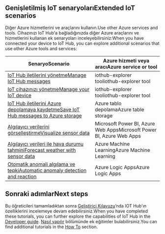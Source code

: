 ## <a name="extended-iot-scenarios"></a><span data-ttu-id="815ef-101">Genişletilmiş IoT senaryoları</span><span class="sxs-lookup"><span data-stu-id="815ef-101">Extended IoT scenarios</span></span>

<span data-ttu-id="815ef-102">Diğer Azure hizmetlerini ve araçlarını kullanın.</span><span class="sxs-lookup"><span data-stu-id="815ef-102">Use other Azure services and tools.</span></span> <span data-ttu-id="815ef-103">Cihazınızı IoT Hub'a bağladığınızda diğer Azure araçlarını ve hizmetlerini kullanan ek senaryoları inceleyebilirsiniz:</span><span class="sxs-lookup"><span data-stu-id="815ef-103">When you have connected your device to IoT Hub, you can explore additional scenarios that use other Azure tools and services:</span></span>

| <span data-ttu-id="815ef-104">Senaryo</span><span class="sxs-lookup"><span data-stu-id="815ef-104">Scenario</span></span>                                                   | <span data-ttu-id="815ef-105">Azure hizmeti veya aracı</span><span class="sxs-lookup"><span data-stu-id="815ef-105">Azure service or tool</span></span>              |
|----------------------------------------------------------- |------------------------------------|
| <span data-ttu-id="815ef-106">[IoT Hub iletilerini yönetme][Mg_IoT_Hub_Msg]</span><span class="sxs-lookup"><span data-stu-id="815ef-106">[Manage IoT Hub messages][Mg_IoT_Hub_Msg]</span></span>                  | <span data-ttu-id="815ef-107">iothub-explorer tool</span><span class="sxs-lookup"><span data-stu-id="815ef-107">iothub-explorer tool</span></span>               |
| <span data-ttu-id="815ef-108">[IoT cihazınızı yönetme][Mg_IoT_Dv]</span><span class="sxs-lookup"><span data-stu-id="815ef-108">[Manage your IoT device][Mg_IoT_Dv]</span></span>                        | <span data-ttu-id="815ef-109">iothub-explorer tool</span><span class="sxs-lookup"><span data-stu-id="815ef-109">iothub-explorer tool</span></span>               |
| <span data-ttu-id="815ef-110">[IoT Hub iletilerini Azure depolamaya kaydetme][Sv_IoT_Msg_Stor]</span><span class="sxs-lookup"><span data-stu-id="815ef-110">[Save IoT Hub messages to Azure storage][Sv_IoT_Msg_Stor]</span></span>  | <span data-ttu-id="815ef-111">Azure tablo depolama</span><span class="sxs-lookup"><span data-stu-id="815ef-111">Azure table storage</span></span>                |
| <span data-ttu-id="815ef-112">[Algılayıcı verilerini görselleştirme][Vis_Data]</span><span class="sxs-lookup"><span data-stu-id="815ef-112">[Visualize sensor data][Vis_Data]</span></span>                          | <span data-ttu-id="815ef-113">Microsoft Power BI, Azure Web Apps</span><span class="sxs-lookup"><span data-stu-id="815ef-113">Microsoft Power BI, Azure Web Apps</span></span> |
| <span data-ttu-id="815ef-114">[Algılayıcı verileri ile hava durumu tahmini][Weather_Forecast]</span><span class="sxs-lookup"><span data-stu-id="815ef-114">[Forecast weather with sensor data][Weather_Forecast]</span></span>      | <span data-ttu-id="815ef-115">Azure Machine Learning</span><span class="sxs-lookup"><span data-stu-id="815ef-115">Azure Machine Learning</span></span>             |
| <span data-ttu-id="815ef-116">[Otomatik anomali algılama ve tepki][Anomaly_Detect]</span><span class="sxs-lookup"><span data-stu-id="815ef-116">[Automatic anomaly detection and reaction][Anomaly_Detect]</span></span> | <span data-ttu-id="815ef-117">Azure Logic Apps</span><span class="sxs-lookup"><span data-stu-id="815ef-117">Azure Logic Apps</span></span>                   |

## <a name="next-steps"></a><span data-ttu-id="815ef-118">Sonraki adımlar</span><span class="sxs-lookup"><span data-stu-id="815ef-118">Next steps</span></span>

<span data-ttu-id="815ef-119">Bu öğreticileri tamamladıktan sonra [Geliştirici Kılavuzu][lnk-dev-guide]’nda IOT Hub'ın özelliklerini incelemeye devam edebilirsiniz.</span><span class="sxs-lookup"><span data-stu-id="815ef-119">When you have completed these tutorials, you can further explore the capabilities of IoT Hub in the [Developer guide][lnk-dev-guide].</span></span> <span data-ttu-id="815ef-120">[Nasıl yapılır][lnk-how-to] bölümünde ek eğitimler bulabilirsiniz.</span><span class="sxs-lookup"><span data-stu-id="815ef-120">You can find additional tutorials in the [How To][lnk-how-to] section.</span></span>


[Mg_IoT_Hub_Msg]: ../articles/iot-hub/iot-hub-explorer-cloud-device-messaging.md
[Mg_IoT_Dv]: ../articles/iot-hub/iot-hub-device-management-iothub-explorer.md
[Sv_IoT_Msg_Stor]: ../articles/iot-hub/iot-hub-store-data-in-azure-table-storage.md
[Vis_Data]: ../articles/iot-hub/iot-hub-live-data-visualization-in-power-bi.md
[Weather_Forecast]: ../articles/iot-hub/iot-hub-weather-forecast-machine-learning.md
[Anomaly_Detect]: ../articles/iot-hub/iot-hub-monitoring-notifications-with-azure-logic-apps.md
[lnk-dev-guide]: ../articles/iot-hub/iot-hub-devguide.md
[lnk-how-to]: ../articles/iot-hub/iot-hub-how-to.md